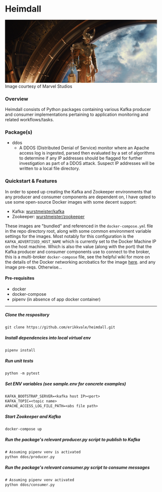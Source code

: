 # Heimdall
![alt text](static/Heimdall.jpg)
Image courtesy of Marvel Studios

### Overview
Heimdall consists of Python packages containing various Kafka producer and consumer implementations
pertaining to application monitoring and related workflows/tasks.

### Package(s)
* ddos
  * A DDOS (Distributed Denial of Service) monitor where an Apache access log is ingested, parsed then
    evaluated by a set of algorithms to determine if any IP addresses should be flagged for further
    investigation as part of a DDOS attack. Suspect IP addresses will be written to a local file directory.
    
### Quickstart & Features
In order to speed up creating the Kafka and Zookeeper environments that any producer and consumer components are 
dependent on, I have opted to use some open-source Docker images with some decent support:

- Kafka: [wurstmeister/kafka](https://hub.docker.com/r/wurstmeister/kafka/)
- Zookeeper: [wurstmeister/zookeeper](https://hub.docker.com/r/wurstmeister/zookeeper)

These images are "bundled" and referenced in the `docker-compose.yml` file in the repo directory root, along
with some common environment variable settings for the images. Most notably for this configuration is the `KAFKA_ADVERTISED_HOST_NAME`
which is currently set to the Docker Machine IP on the host machine. Which is also the value (along with the port)
that the Kafka producer and consumer components use to connect to the broker, this is a multi-broker `docker-compose` file, see 
the helpful wiki for more on the details of the Docker networking acrobatics for the image [here](https://github.com/wurstmeister/kafka-docker/wiki/Connectivity).
and any image pre-reqs. Otherwise...

#### Pre-requisites
- docker
- docker-compose
- pipenv (in absence of app docker container)
__________________________________________________
##### Clone the respository
```
git clone https://github.com/erikkvale/heimdall.git
```
##### Install dependencies into local virtual env
```
pipenv install
```

##### Run unit tests
```
python -m pytest
```

##### Set ENV variables (see sample.env for concrete examples)
```
KAFKA_BOOTSTRAP_SERVER=<kafka host IP><port>
KAFKA_TOPIC=<topic name>
APACHE_ACCESS_LOG_FILE_PATH=<abs file path>
```

##### Start Zookeeper and Kafka
```
docker-compose up
```

##### Run the package's relevant producer.py script to publish to Kafka
```
# Assuming pipenv venv is activated
python ddos/producer.py
```
##### Run the package's relevant consumer.py script to consume messages
```
# Assuming pipenv venv activated
python ddos/consumer.py
```
